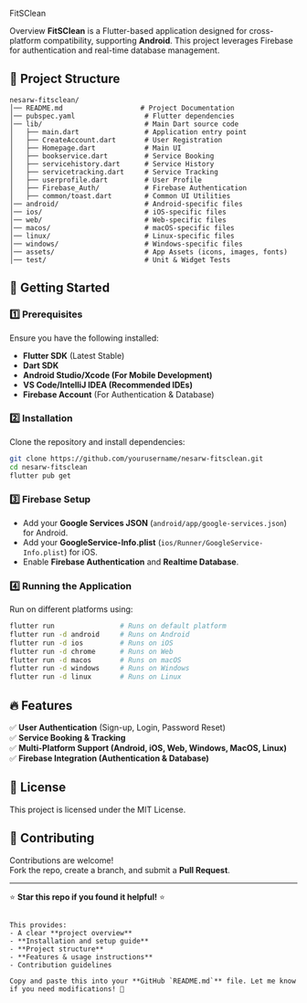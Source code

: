 
FitSClean

Overview
**FitSClean** is a Flutter-based application designed for cross-platform compatibility, supporting **Android**. This project leverages Firebase for authentication and real-time database management.

## 📂 Project Structure
```
nesarw-fitsclean/
│── README.md                   # Project Documentation
│── pubspec.yaml                 # Flutter dependencies
│── lib/                         # Main Dart source code
│   ├── main.dart                # Application entry point
│   ├── CreateAccount.dart       # User Registration
│   ├── Homepage.dart            # Main UI
│   ├── bookservice.dart         # Service Booking
│   ├── servicehistory.dart      # Service History
│   ├── servicetracking.dart     # Service Tracking
│   ├── userprofile.dart         # User Profile
│   ├── Firebase_Auth/           # Firebase Authentication
│   ├── common/toast.dart        # Common UI Utilities
│── android/                     # Android-specific files
│── ios/                         # iOS-specific files
│── web/                         # Web-specific files
│── macos/                       # macOS-specific files
│── linux/                       # Linux-specific files
│── windows/                     # Windows-specific files
│── assets/                      # App Assets (icons, images, fonts)
│── test/                        # Unit & Widget Tests
```

## 🚀 Getting Started

### 1️⃣ Prerequisites
Ensure you have the following installed:
- **Flutter SDK** (Latest Stable)
- **Dart SDK**
- **Android Studio/Xcode (For Mobile Development)**
- **VS Code/IntelliJ IDEA (Recommended IDEs)**
- **Firebase Account** (For Authentication & Database)

### 2️⃣ Installation
Clone the repository and install dependencies:
```bash
git clone https://github.com/yourusername/nesarw-fitsclean.git
cd nesarw-fitsclean
flutter pub get
```

### 3️⃣ Firebase Setup
- Add your **Google Services JSON** (`android/app/google-services.json`) for Android.
- Add your **GoogleService-Info.plist** (`ios/Runner/GoogleService-Info.plist`) for iOS.
- Enable **Firebase Authentication** and **Realtime Database**.

### 4️⃣ Running the Application
Run on different platforms using:
```bash
flutter run                # Runs on default platform
flutter run -d android     # Runs on Android
flutter run -d ios         # Runs on iOS
flutter run -d chrome      # Runs on Web
flutter run -d macos       # Runs on macOS
flutter run -d windows     # Runs on Windows
flutter run -d linux       # Runs on Linux
```

## 🔥 Features
✅ **User Authentication** (Sign-up, Login, Password Reset)  
✅ **Service Booking & Tracking**  
✅ **Multi-Platform Support (Android, iOS, Web, Windows, MacOS, Linux)**  
✅ **Firebase Integration (Authentication & Database)**  

## 📜 License
This project is licensed under the MIT License.

## 🤝 Contributing
Contributions are welcome!  
Fork the repo, create a branch, and submit a **Pull Request**.

---

⭐ **Star this repo if you found it helpful!** ⭐
```

This provides:
- A clear **project overview**
- **Installation and setup guide**
- **Project structure**
- **Features & usage instructions**
- Contribution guidelines

Copy and paste this into your **GitHub `README.md`** file. Let me know if you need modifications! 🚀
